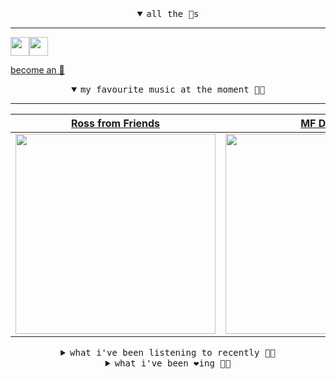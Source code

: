 <details open>

<summary align="center"><samp>all the 🥚s</samp></summary>
<hr />

<a href="https://github.com/pvinis"><img src="https://avatars.githubusercontent.com/u/100233?s=90&v=4" width="30" height="30" /><a href="https://github.com/maxPugh"><img src="https://avatars.githubusercontent.com/u/46350013?s=90&u=52a601eaa2d272b35477d096fe782ebf0a8a1f68&v=4" width="30" height="30" />

<samp><a href="https://github.com/bitttttten/bitttttten/stargazers">become an 🥚</a></samp>

</details>

<details open>

<summary align="center"><samp>my favourite music at the moment 🎵🎶</samp></summary>
<hr />

<!-- toc -->

| [Ross from Friends](https://open.spotify.com/artist/1Ma3pJzPIrAyYPNRkp3SUF)                                                                                      | [MF DOOM](https://open.spotify.com/artist/2pAWfrd7WFF3XhVt9GooDL)                                                                                                | [Four Tet](https://open.spotify.com/artist/7Eu1txygG6nJttLHbZdQOh)                                                                                               | [LUMP](https://open.spotify.com/artist/4gQsGkfdB4uVrNBqo4MhmI)                                                                                                   |
| ---------------------------------------------------------------------------------------------------------------------------------------------------------------- | ---------------------------------------------------------------------------------------------------------------------------------------------------------------- | ---------------------------------------------------------------------------------------------------------------------------------------------------------------- | ---------------------------------------------------------------------------------------------------------------------------------------------------------------- |
| [<img src="https://i.scdn.co/image/ab6761610000e5eb220be919258c7391c5c0727b" width="320" height="auto">](https://open.spotify.com/artist/1Ma3pJzPIrAyYPNRkp3SUF) | [<img src="https://i.scdn.co/image/ab6761610000e5eb3e9a6caa41a80b9238a49784" width="320" height="auto">](https://open.spotify.com/artist/2pAWfrd7WFF3XhVt9GooDL) | [<img src="https://i.scdn.co/image/ab6761610000e5eb84e29d09b4917bec2700a0d7" width="320" height="auto">](https://open.spotify.com/artist/7Eu1txygG6nJttLHbZdQOh) | [<img src="https://i.scdn.co/image/ab6761610000e5eb9e412ed392a80791bbceecfd" width="320" height="auto">](https://open.spotify.com/artist/4gQsGkfdB4uVrNBqo4MhmI) |

<!-- tocstop -->

</details>

<details>

<summary align="center"><samp>what i've been listening to recently 🎵🎶</samp></summary>
<hr />

<!-- toc -->

| [Rhymes Like Dimes<br />MF DOOM, DJ Cucumber Slice](https://open.spotify.com/track/12OkZyDWNBLUqoReoseGrc)                                                      | [The Wozard of Iz<br />The Avalanches](https://open.spotify.com/track/7plfTSfkznWO6i91qRjvDP)                                                                   | [Step To My Girl<br />Souls Of Mischief](https://open.spotify.com/track/2eNSieyqDoZMa3yOSagR4q)                                                                 | [Workinonit<br />J Dilla](https://open.spotify.com/track/33T6ABvdB3P2iYOWJnBjsQ)                                                                                |
| --------------------------------------------------------------------------------------------------------------------------------------------------------------- | --------------------------------------------------------------------------------------------------------------------------------------------------------------- | --------------------------------------------------------------------------------------------------------------------------------------------------------------- | --------------------------------------------------------------------------------------------------------------------------------------------------------------- |
| [<img src="https://i.scdn.co/image/ab6761610000e5eb3e9a6caa41a80b9238a49784" width="320" height="auto">](https://open.spotify.com/track/12OkZyDWNBLUqoReoseGrc) | [<img src="https://i.scdn.co/image/ab6761610000e5eb348fb7d638c8f86c675122e2" width="320" height="auto">](https://open.spotify.com/track/7plfTSfkznWO6i91qRjvDP) | [<img src="https://i.scdn.co/image/ab6761610000e5eb77f22a53b5c7965572c5480c" width="320" height="auto">](https://open.spotify.com/track/2eNSieyqDoZMa3yOSagR4q) | [<img src="https://i.scdn.co/image/ab6761610000e5ebc68a069a1c70eca57b2828d2" width="320" height="auto">](https://open.spotify.com/track/33T6ABvdB3P2iYOWJnBjsQ) |

<!-- tocstop -->

</details>

<details>

<summary align="center"><samp>what i've been ❤️ing 🎵🎶</samp></summary>
<hr />

<!-- toc -->

| [Luv (sic)<br />Nujabes](https://open.spotify.com/album/4oT4YRVe43ESrT9rx2LKCM)                                                                                 | [Adkrog<br />QUINQUIS](https://open.spotify.com/album/5RhEQC5P2yUwkSboIgMYrC)                                                                                   | [Seventeen<br />Sharon Van Etten](https://open.spotify.com/album/4bfvR9TMwCm2tzXpboLH3t)                                                                        | [So Hot You're Hurting My Feel…<br />Caroline Polachek](https://open.spotify.com/album/4ClyeVlAKJJViIyfVW0yQD)                                                  |
| --------------------------------------------------------------------------------------------------------------------------------------------------------------- | --------------------------------------------------------------------------------------------------------------------------------------------------------------- | --------------------------------------------------------------------------------------------------------------------------------------------------------------- | --------------------------------------------------------------------------------------------------------------------------------------------------------------- |
| [<img src="https://i.scdn.co/image/ab67616d0000b2731a1ba7785a4b91c8aee7a79c" width="320" height="auto">](https://open.spotify.com/album/4oT4YRVe43ESrT9rx2LKCM) | [<img src="https://i.scdn.co/image/ab67616d0000b273f9d6bea1247c52993e67e150" width="320" height="auto">](https://open.spotify.com/album/5RhEQC5P2yUwkSboIgMYrC) | [<img src="https://i.scdn.co/image/ab67616d0000b2733ba1f72fb3bf152db4547435" width="320" height="auto">](https://open.spotify.com/album/4bfvR9TMwCm2tzXpboLH3t) | [<img src="https://i.scdn.co/image/ab67616d0000b2737d983e7bf67c2806218c2759" width="320" height="auto">](https://open.spotify.com/album/4ClyeVlAKJJViIyfVW0yQD) |

<!-- tocstop -->

</details>

